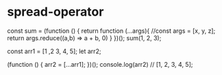 # spread-operator

const sum = (function () {
  return function (...args){
  //const args = [x, y, z];
  return args.reduce((a,b) => a + b, 0)
  }
})();
sum(1, 2, 3);


const arr1 = [1 ,2 3, 4, 5];
let arr2;

(function () {
arr2 = [...arr1];
})();
console.log(arr2) // [1, 2, 3, 4, 5];
